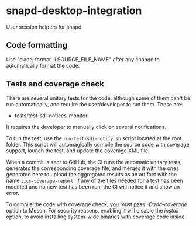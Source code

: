 # snapd-desktop-integration
User session helpers for snapd

## Code formatting

Use "clang-format -i SOURCE_FILE_NAME" after any change to automatically
format the code.

## Tests and coverage check

There are several unitary tests for the code, although some of them can't be
run automatically, and require the user/developer to run them. These are:

- tests/test-sdi-notices-monitor

It requires the developer to manually click on several notifications.

To run the test, use the `run-test-sdi-notify.sh` script located at the root folder.
This script will automagically compile the source code with coverage support,
launch the test, and update the coverage XML file.

When a commit is sent to GitHub, the CI runs the automatic unitary tests,
generates the corresponding coverage file, and merges it with the ones generated
here to upload the aggregated results as an artifact with the name
`tics-coverage-report`. If any of the files needed for a test has been modified
and no new test has been run, the CI will notice it and show an error.

To compile the code with coverage check, you must pass *-Dadd-coverage* option
to Meson. For security reasons, enabling it will disable the *install* option,
to avoid installing system-wide binaries with coverage code inside.
